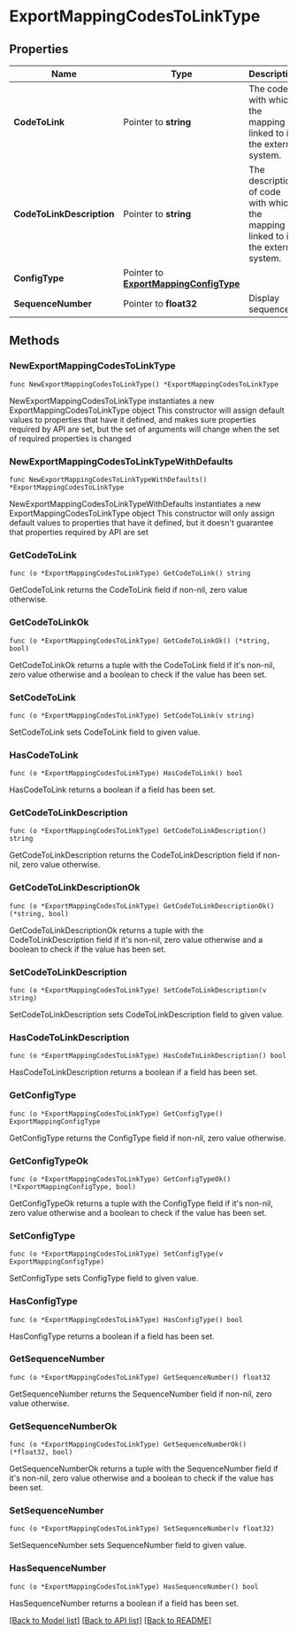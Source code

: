 # ExportMappingCodesToLinkType

## Properties

Name | Type | Description | Notes
------------ | ------------- | ------------- | -------------
**CodeToLink** | Pointer to **string** | The code with which the mapping is linked to in the external system. | [optional] 
**CodeToLinkDescription** | Pointer to **string** | The description of code with which the mapping is linked to in the external system. | [optional] 
**ConfigType** | Pointer to [**ExportMappingConfigType**](ExportMappingConfigType.md) |  | [optional] 
**SequenceNumber** | Pointer to **float32** | Display sequence. | [optional] 

## Methods

### NewExportMappingCodesToLinkType

`func NewExportMappingCodesToLinkType() *ExportMappingCodesToLinkType`

NewExportMappingCodesToLinkType instantiates a new ExportMappingCodesToLinkType object
This constructor will assign default values to properties that have it defined,
and makes sure properties required by API are set, but the set of arguments
will change when the set of required properties is changed

### NewExportMappingCodesToLinkTypeWithDefaults

`func NewExportMappingCodesToLinkTypeWithDefaults() *ExportMappingCodesToLinkType`

NewExportMappingCodesToLinkTypeWithDefaults instantiates a new ExportMappingCodesToLinkType object
This constructor will only assign default values to properties that have it defined,
but it doesn't guarantee that properties required by API are set

### GetCodeToLink

`func (o *ExportMappingCodesToLinkType) GetCodeToLink() string`

GetCodeToLink returns the CodeToLink field if non-nil, zero value otherwise.

### GetCodeToLinkOk

`func (o *ExportMappingCodesToLinkType) GetCodeToLinkOk() (*string, bool)`

GetCodeToLinkOk returns a tuple with the CodeToLink field if it's non-nil, zero value otherwise
and a boolean to check if the value has been set.

### SetCodeToLink

`func (o *ExportMappingCodesToLinkType) SetCodeToLink(v string)`

SetCodeToLink sets CodeToLink field to given value.

### HasCodeToLink

`func (o *ExportMappingCodesToLinkType) HasCodeToLink() bool`

HasCodeToLink returns a boolean if a field has been set.

### GetCodeToLinkDescription

`func (o *ExportMappingCodesToLinkType) GetCodeToLinkDescription() string`

GetCodeToLinkDescription returns the CodeToLinkDescription field if non-nil, zero value otherwise.

### GetCodeToLinkDescriptionOk

`func (o *ExportMappingCodesToLinkType) GetCodeToLinkDescriptionOk() (*string, bool)`

GetCodeToLinkDescriptionOk returns a tuple with the CodeToLinkDescription field if it's non-nil, zero value otherwise
and a boolean to check if the value has been set.

### SetCodeToLinkDescription

`func (o *ExportMappingCodesToLinkType) SetCodeToLinkDescription(v string)`

SetCodeToLinkDescription sets CodeToLinkDescription field to given value.

### HasCodeToLinkDescription

`func (o *ExportMappingCodesToLinkType) HasCodeToLinkDescription() bool`

HasCodeToLinkDescription returns a boolean if a field has been set.

### GetConfigType

`func (o *ExportMappingCodesToLinkType) GetConfigType() ExportMappingConfigType`

GetConfigType returns the ConfigType field if non-nil, zero value otherwise.

### GetConfigTypeOk

`func (o *ExportMappingCodesToLinkType) GetConfigTypeOk() (*ExportMappingConfigType, bool)`

GetConfigTypeOk returns a tuple with the ConfigType field if it's non-nil, zero value otherwise
and a boolean to check if the value has been set.

### SetConfigType

`func (o *ExportMappingCodesToLinkType) SetConfigType(v ExportMappingConfigType)`

SetConfigType sets ConfigType field to given value.

### HasConfigType

`func (o *ExportMappingCodesToLinkType) HasConfigType() bool`

HasConfigType returns a boolean if a field has been set.

### GetSequenceNumber

`func (o *ExportMappingCodesToLinkType) GetSequenceNumber() float32`

GetSequenceNumber returns the SequenceNumber field if non-nil, zero value otherwise.

### GetSequenceNumberOk

`func (o *ExportMappingCodesToLinkType) GetSequenceNumberOk() (*float32, bool)`

GetSequenceNumberOk returns a tuple with the SequenceNumber field if it's non-nil, zero value otherwise
and a boolean to check if the value has been set.

### SetSequenceNumber

`func (o *ExportMappingCodesToLinkType) SetSequenceNumber(v float32)`

SetSequenceNumber sets SequenceNumber field to given value.

### HasSequenceNumber

`func (o *ExportMappingCodesToLinkType) HasSequenceNumber() bool`

HasSequenceNumber returns a boolean if a field has been set.


[[Back to Model list]](../README.md#documentation-for-models) [[Back to API list]](../README.md#documentation-for-api-endpoints) [[Back to README]](../README.md)


